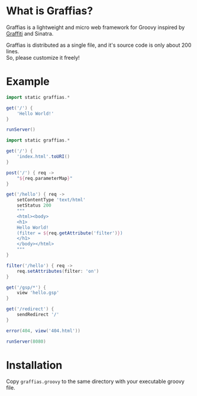 What is Graffias?
=================

Graffias is a lightweight and micro web framework for Groovy inspired by
[Graffiti](https://github.com/webdevwilson/graffiti)
and Sinatra.

Graffias is distributed as a single file,
and it's source code is only about 200 lines.  
So, please customize it freely!

Example
=======

```groovy
import static graffias.*

get('/') {
    'Hello World!'
}

runServer()
```

```groovy
import static graffias.*

get('/') {
    'index.html'.toURI()
}

post('/') { req ->
    "${req.parameterMap}"
}

get('/hello') { req ->
    setContentType 'text/html'
    setStatus 200
    """
    <html><body>
    <h1>
    Hello World!
    (filter = ${req.getAttribute('filter')})
    </h1>
    </body></html>
    """
}

filter('/hello') { req ->
    req.setAttributes(filter: 'on')
}

get('/gsp/*') {
    view 'hello.gsp'
}

get('/redirect') {
    sendRedirect '/'
}

error(404, view('404.html'))

runServer(8080)
```

Installation
============

Copy `graffias.groovy` to the same directory with your executable groovy file.
